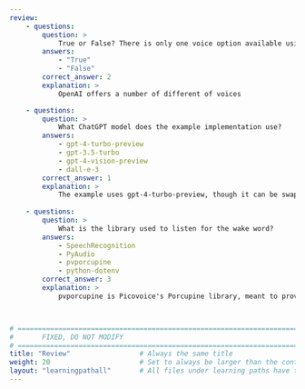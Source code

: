 ```yaml
---
review:
    - questions:
        question: >
            True or False? There is only one voice option available using OpenAI's text-to-speech
        answers:
            - "True"
            - "False"
        correct_answer: 2                
        explanation: >
            OpenAI offers a number of different of voices

    - questions:
        question: >
            What ChatGPT model does the example implementation use?
        answers:
            - gpt-4-turbo-preview
            - gpt-3.5-turbo
            - gpt-4-vision-preview
            - dall-e-3
        correct_answer: 1                   
        explanation: >
            The example uses gpt-4-turbo-preview, though it can be swapped out fairly easily for those who have specific needs
               
    - questions:
        question: >
            What is the library used to listen for the wake word?
        answers:
            - SpeechRecognition
            - PyAudio
            - pvporcupine
            - python-dotenv
        correct_answer: 3          
        explanation: >
            pvporcupine is Picovoice's Porcupine library, meant to provide a offline wake word solution



# ================================================================================
#       FIXED, DO NOT MODIFY
# ================================================================================
title: "Review"                 # Always the same title
weight: 20                      # Set to always be larger than the content in this path
layout: "learningpathall"       # All files under learning paths have this same wrapper
---
```

